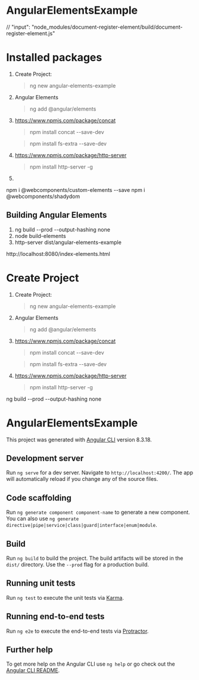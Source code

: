# AngularElementsExample

// "input": "node_modules/document-register-element/build/document-register-element.js"




# Installed packages

1. Create Project:
	> ng new angular-elements-example

2. Angular Elements
	> ng add @angular/elements

3. https://www.npmjs.com/package/concat
	> npm install concat --save-dev

	> npm install fs-extra --save-dev

4. https://www.npmjs.com/package/http-server
	> npm install http-server -g

5. 
npm i @webcomponents/custom-elements --save
npm i @webcomponents/shadydom


## Building Angular Elements
1. ng build --prod --output-hashing none
2. node build-elements
3. http-server dist/angular-elements-example

http://localhost:8080/index-elements.html
 
# Create Project

1. Create Project:
	> ng new angular-elements-example

2. Angular Elements
	> ng add @angular/elements

3. https://www.npmjs.com/package/concat
	> npm install concat --save-dev

	> npm install fs-extra --save-dev

4. https://www.npmjs.com/package/http-server
	> npm install http-server -g


 ng build --prod --output-hashing none
 
# AngularElementsExample

This project was generated with [Angular CLI](https://github.com/angular/angular-cli) version 8.3.18.

## Development server

Run `ng serve` for a dev server. Navigate to `http://localhost:4200/`. The app will automatically reload if you change any of the source files.

## Code scaffolding

Run `ng generate component component-name` to generate a new component. You can also use `ng generate directive|pipe|service|class|guard|interface|enum|module`.

## Build

Run `ng build` to build the project. The build artifacts will be stored in the `dist/` directory. Use the `--prod` flag for a production build.

## Running unit tests

Run `ng test` to execute the unit tests via [Karma](https://karma-runner.github.io).

## Running end-to-end tests

Run `ng e2e` to execute the end-to-end tests via [Protractor](http://www.protractortest.org/).

## Further help

To get more help on the Angular CLI use `ng help` or go check out the [Angular CLI README](https://github.com/angular/angular-cli/blob/master/README.md).
